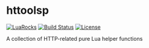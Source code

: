 # httoolsp

[![LuaRocks](https://img.shields.io/luarocks/v/undef/httoolsp?style=flat-square)](https://luarocks.org/modules/undef/httoolsp)
[![Build Status](https://img.shields.io/travis/un-def/httoolsp.svg?style=flat-square)](https://travis-ci.org/un-def/httoolsp)
[![License](https://img.shields.io/github/license/un-def/httoolsp?style=flat-square)](https://github.com/un-def/httoolsp/blob/master/LICENSE)

A collection of HTTP-related pure Lua helper functions

